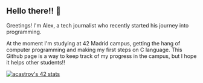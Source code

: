 ## Hello there!! 👋

Greetings! I'm Alex, a tech journalist who recently started his journey into programming. 

At the moment I'm studying at 42 Madrid campus, getting the hang of computer programming and making my first steps on C language. This Github page is a way to keep track of my progress in the campus, but I hope it helps other students!! 

[![acastrov's 42 stats](https://badge.mediaplus.ma/colorfulwaves/acastrov?1337Badge=off&UM6P=off)](https://github.com/oakoudad/badge42)
<!--
**AlexGreenfield/AlexGreenfield** is a ✨ _special_ ✨ repository because its `README.md` (this file) appears on your GitHub profile.

Here are some ideas to get you started:

- 🔭 I’m currently working on ...
- 🌱 I’m currently learning ...
- 👯 I’m looking to collaborate on ...
- 🤔 I’m looking for help with ...
- 💬 Ask me about ...
- 📫 How to reach me: ...
- 😄 Pronouns: ...
- ⚡ Fun fact: ...
-->

